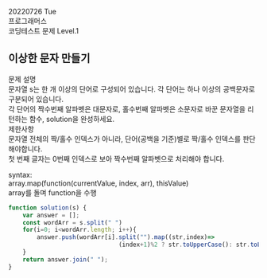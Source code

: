 20220726 Tue  
프로그래머스  
코딩테스트 문제 Level.1  

이상한 문자 만들기  
---
문제 설명  
문자열 s는 한 개 이상의 단어로 구성되어 있습니다. 각 단어는 하나 이상의 공백문자로 구분되어 있습니다.  
각 단어의 짝수번째 알파벳은 대문자로, 홀수번째 알파벳은 소문자로 바꾼 문자열을 리턴하는 함수, solution을 완성하세요.  
제한사항  
문자열 전체의 짝/홀수 인덱스가 아니라, 단어(공백을 기준)별로 짝/홀수 인덱스를 판단해야합니다.  
첫 번째 글자는 0번째 인덱스로 보아 짝수번째 알파벳으로 처리해야 합니다.  

syntax:  
array.map(function(currentValue, index, arr), thisValue)  
array를 돌며 function을 수행

```jsx
function solution(s) {
    var answer = [];
    const wordArr = s.split(" ")
    for(i=0; i<wordArr.length; i++){
        answer.push(wordArr[i].split("").map((str,index)=>
                               (index+1)%2 ? str.toUpperCase(): str.toLowerCase()).join(""))
    }
    return answer.join(" ");
}
```


